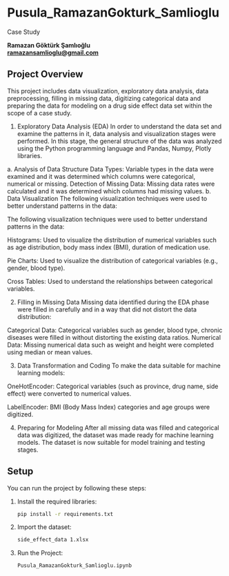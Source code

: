 # Pusula_RamazanGokturk_Samlioglu
Case Study

**Ramazan Göktürk Şamlıoğlu**  
**ramazansamlioglu@gmail.com**

## Project Overview
This project includes data visualization, exploratory data analysis, data preprocessing, filling in missing data, digitizing categorical data and preparing the data for modeling on a drug side effect data set within the scope of a case study.

1. Exploratory Data Analysis (EDA)
In order to understand the data set and examine the patterns in it, data analysis and visualization stages were performed. In this stage, the general structure of the data was analyzed using the Python programming language and Pandas, Numpy, Plotly libraries.

a. Analysis of Data Structure
Data Types: Variable types in the data were examined and it was determined which columns were categorical, numerical or missing.
Detection of Missing Data: Missing data rates were calculated and it was determined which columns had missing values.
b. Data Visualization
The following visualization techniques were used to better understand patterns in the data:

The following visualization techniques were used to better understand patterns in the data:

Histograms: Used to visualize the distribution of numerical variables such as age distribution, body mass index (BMI), duration of medication use.

Pie Charts: Used to visualize the distribution of categorical variables (e.g., gender, blood type).

Cross Tables: Used to understand the relationships between categorical variables.

2. Filling in Missing Data
Missing data identified during the EDA phase were filled in carefully and in a way that did not distort the data distribution:

Categorical Data: Categorical variables such as gender, blood type, chronic diseases were filled in without distorting the existing data ratios.
Numerical Data: Missing numerical data such as weight and height were completed using median or mean values.

3. Data Transformation and Coding
To make the data suitable for machine learning models:

OneHotEncoder: Categorical variables (such as province, drug name, side effect) were converted to numerical values.

LabelEncoder: BMI (Body Mass Index) categories and age groups were digitized.

4. Preparing for Modeling
After all missing data was filled and categorical data was digitized, the dataset was made ready for machine learning models. The dataset is now suitable for model training and testing stages.

## Setup
You can run the project by following these steps:
1. Install the required libraries:
   ```bash
   pip install -r requirements.txt
2. Import the dataset:
    ```bash
   side_effect_data 1.xlsx
4. Run the Project:
   ```bash
   Pusula_RamazanGokturk_Samlioglu.ipynb
   
